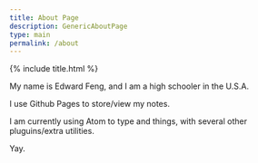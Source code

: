 ```yaml
---
title: About Page
description: GenericAboutPage
type: main
permalink: /about
---
```

{% include title.html %}

My name is Edward Feng, and I am a high schooler in the U.S.A.

I use Github Pages to store/view my notes.

I am currently using Atom to type and things, with several other pluguins/extra utilities.

Yay.
